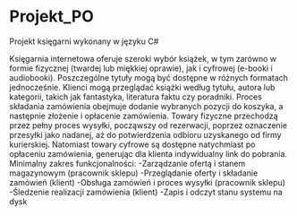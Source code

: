 # Projekt_PO
Projekt księgarni wykonany w języku C#

Księgarnia internetowa oferuje szeroki wybór książek, w tym zarówno w formie fizycznej (twardej lub miękkiej oprawie), jak i cyfrowej (e-booki i audiobooki). Poszczególne tytuły mogą być dostępne w różnych formatach jednocześnie. Klienci mogą przeglądać książki według tytułu, autora lub kategorii, takich jak fantastyka, literatura faktu czy poradniki. Proces składania zamówienia obejmuje dodanie wybranych pozycji do koszyka, a następnie złożenie i opłacenie zamówienia. Towary fizyczne przechodzą przez pełny proces wysyłki, począwszy od rezerwacji, poprzez oznaczenie przesyłki jako nadanej, aż do potwierdzenia odbioru uzyskanego od firmy kurierskiej. Natomiast towary cyfrowe są dostępne natychmiast po opłaceniu zamówienia, generując dla klienta indywidualny link do pobrania.
Minimalny zakres funkcjonalności:
    -Zarządzanie ofertą i stanem magazynowym (pracownik sklepu)
    -Przeglądanie oferty i składanie zamówień (klient)
    -Obsługa zamówień i proces wysyłki (pracownik sklepu)
    -Śledzenie realizacji zamówienia (klient)
    -Zapis i odczyt stanu systemu na dysk

